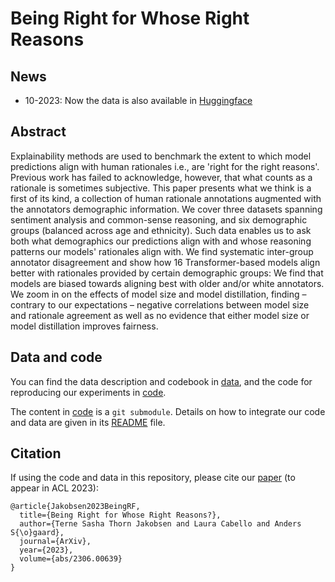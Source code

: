 # Being Right for Whose Right Reasons

## News

* 10-2023: Now the data is also available in [Huggingface](https://huggingface.co/datasets/coastalcph/fair-rationales)

## Abstract
Explainability methods are used to benchmark the extent to which model predictions align with human rationales
i.e., are 'right for the right reasons'. Previous work has failed to 
acknowledge, however, that what counts as a rationale is sometimes subjective. This paper presents what we think is a first of its kind, a collection of human rationale annotations augmented with the annotators demographic information. 
We cover three datasets 
spanning sentiment analysis and common-sense reasoning, and 
six demographic groups 
(balanced across age and ethnicity). 
Such data enables us to ask both what demographics our predictions align with and
whose reasoning patterns our models' rationales align with. We find systematic inter-group annotator disagreement 
and show how 16 Transformer-based models 
align better with rationales provided by certain demographic groups: 
We find that models are biased towards aligning best with older and/or white annotators. We zoom in on the effects of model size and model distillation, finding – contrary to our expectations – 
negative correlations between model size and rationale agreement as well as no evidence that either model size or model distillation improves fairness.



## Data and code

You can find the data description and codebook in [data](https://github.com/terne/Being_Right_for_Whose_Right_Reasons/tree/main/data), and the code for reproducing our experiments in [code](https://github.com/terne/Being_Right_for_Whose_Right_Reasons/tree/main/code).

The content in [code](https://github.com/terne/Being_Right_for_Whose_Right_Reasons/tree/main/code) is a `git submodule`. Details on how to integrate our code and data are given in its [README](https://github.com/lautel/fair-rationales/blob/main/README.md) file.
  

## Citation
If using the code and data in this repository, please cite our
[paper](https://arxiv.org/abs/2306.00639) (to appear in ACL 2023): 
```
@article{Jakobsen2023BeingRF,
  title={Being Right for Whose Right Reasons?},
  author={Terne Sasha Thorn Jakobsen and Laura Cabello and Anders S{\o}gaard},
  journal={ArXiv},
  year={2023},
  volume={abs/2306.00639}
}
```


